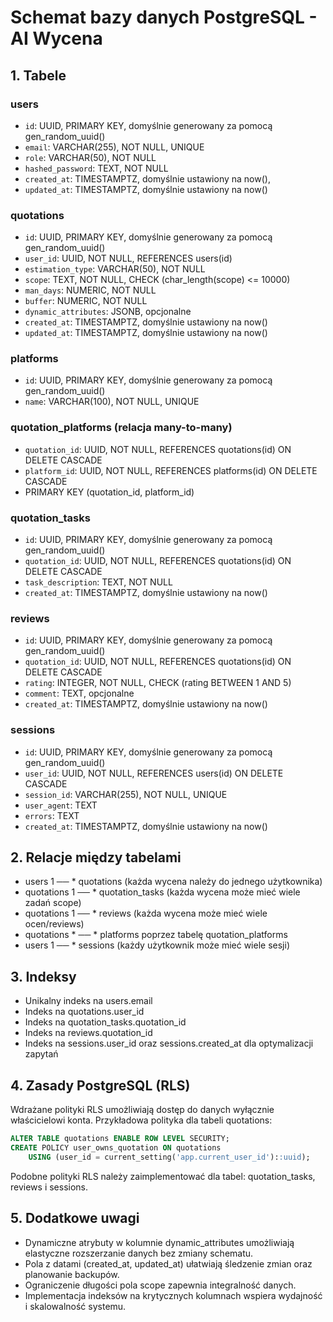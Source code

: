 # Schemat bazy danych PostgreSQL - AI Wycena

## 1. Tabele

### users
- `id`: UUID, PRIMARY KEY, domyślnie generowany za pomocą gen_random_uuid()
- `email`: VARCHAR(255), NOT NULL, UNIQUE
- `role`: VARCHAR(50), NOT NULL
- `hashed_password`: TEXT, NOT NULL
- `created_at`: TIMESTAMPTZ, domyślnie ustawiony na now(),
- `updated_at`: TIMESTAMPTZ, domyślnie ustawiony na now()

### quotations
- `id`: UUID, PRIMARY KEY, domyślnie generowany za pomocą gen_random_uuid()
- `user_id`: UUID, NOT NULL, REFERENCES users(id)
- `estimation_type`: VARCHAR(50), NOT NULL
- `scope`: TEXT, NOT NULL, CHECK (char_length(scope) <= 10000)
- `man_days`: NUMERIC, NOT NULL
- `buffer`: NUMERIC, NOT NULL
- `dynamic_attributes`: JSONB, opcjonalne
- `created_at`: TIMESTAMPTZ, domyślnie ustawiony na now()
- `updated_at`: TIMESTAMPTZ, domyślnie ustawiony na now()

### platforms
- `id`: UUID, PRIMARY KEY, domyślnie generowany za pomocą gen_random_uuid()
- `name`: VARCHAR(100), NOT NULL, UNIQUE

### quotation_platforms (relacja many-to-many)
- `quotation_id`: UUID, NOT NULL, REFERENCES quotations(id) ON DELETE CASCADE
- `platform_id`: UUID, NOT NULL, REFERENCES platforms(id) ON DELETE CASCADE
- PRIMARY KEY (quotation_id, platform_id)

### quotation_tasks
- `id`: UUID, PRIMARY KEY, domyślnie generowany za pomocą gen_random_uuid()
- `quotation_id`: UUID, NOT NULL, REFERENCES quotations(id) ON DELETE CASCADE
- `task_description`: TEXT, NOT NULL
- `created_at`: TIMESTAMPTZ, domyślnie ustawiony na now()

### reviews
- `id`: UUID, PRIMARY KEY, domyślnie generowany za pomocą gen_random_uuid()
- `quotation_id`: UUID, NOT NULL, REFERENCES quotations(id) ON DELETE CASCADE
- `rating`: INTEGER, NOT NULL, CHECK (rating BETWEEN 1 AND 5)
- `comment`: TEXT, opcjonalne
- `created_at`: TIMESTAMPTZ, domyślnie ustawiony na now()

### sessions
- `id`: UUID, PRIMARY KEY, domyślnie generowany za pomocą gen_random_uuid()
- `user_id`: UUID, NOT NULL, REFERENCES users(id) ON DELETE CASCADE
- `session_id`: VARCHAR(255), NOT NULL, UNIQUE
- `user_agent`: TEXT
- `errors`: TEXT
- `created_at`: TIMESTAMPTZ, domyślnie ustawiony na now()

## 2. Relacje między tabelami

- users 1 ── * quotations (każda wycena należy do jednego użytkownika)
- quotations 1 ── * quotation_tasks (każda wycena może mieć wiele zadań scope)
- quotations 1 ── * reviews (każda wycena może mieć wiele ocen/reviews)
- quotations * ── * platforms poprzez tabelę quotation_platforms
- users 1 ── * sessions (każdy użytkownik może mieć wiele sesji)

## 3. Indeksy

- Unikalny indeks na users.email
- Indeks na quotations.user_id
- Indeks na quotation_tasks.quotation_id
- Indeks na reviews.quotation_id
- Indeks na sessions.user_id oraz sessions.created_at dla optymalizacji zapytań

## 4. Zasady PostgreSQL (RLS)

Wdrażane polityki RLS umożliwiają dostęp do danych wyłącznie właścicielowi konta. Przykładowa polityka dla tabeli quotations:

```sql
ALTER TABLE quotations ENABLE ROW LEVEL SECURITY;
CREATE POLICY user_owns_quotation ON quotations
    USING (user_id = current_setting('app.current_user_id')::uuid);
```

Podobne polityki RLS należy zaimplementować dla tabel: quotation_tasks, reviews i sessions.

## 5. Dodatkowe uwagi

- Dynamiczne atrybuty w kolumnie dynamic_attributes umożliwiają elastyczne rozszerzanie danych bez zmiany schematu.
- Pola z datami (created_at, updated_at) ułatwiają śledzenie zmian oraz planowanie backupów.
- Ograniczenie długości pola scope zapewnia integralność danych.
- Implementacja indeksów na krytycznych kolumnach wspiera wydajność i skalowalność systemu. 